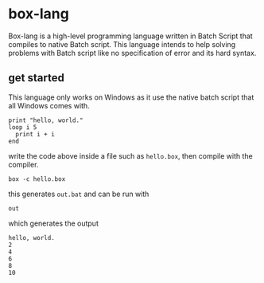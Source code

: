 # box-lang
Box-lang is a high-level programming language written in Batch Script that compiles to native Batch script. This language intends to help solving problems with Batch script like no specification of error and its hard syntax.

## get started
This language only works on Windows as it use the native batch script that all Windows comes with.  
  
```
print "hello, world."
loop i 5
  print i + i
end
```  
  
write the code above inside a file such as `hello.box`, then compile with the compiler.  
  
```
box -c hello.box
```
  
this generates `out.bat` and can be run with
  
```
out
```
  
which generates the output  
  
```
hello, world.
2
4
6
8
10
```

